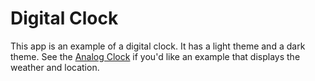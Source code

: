 # Digital Clock

This app is an example of a digital clock.
It has a light theme and a dark theme.
See the [Analog Clock](../analog_clock) if you'd like an example that displays the weather and location.


